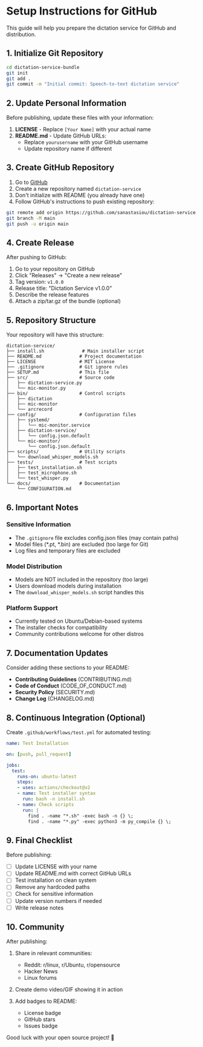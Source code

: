 # Setup Instructions for GitHub

This guide will help you prepare the dictation service for GitHub and distribution.

## 1. Initialize Git Repository

```bash
cd dictation-service-bundle
git init
git add .
git commit -m "Initial commit: Speech-to-text dictation service"
```

## 2. Update Personal Information

Before publishing, update these files with your information:

1. **LICENSE** - Replace `[Your Name]` with your actual name
2. **README.md** - Update GitHub URLs:
   - Replace `yourusername` with your GitHub username
   - Update repository name if different

## 3. Create GitHub Repository

1. Go to [GitHub](https://github.com/new)
2. Create a new repository named `dictation-service`
3. Don't initialize with README (you already have one)
4. Follow GitHub's instructions to push existing repository:

```bash
git remote add origin https://github.com/sanastasiou/dictation-service.git
git branch -M main
git push -u origin main
```

## 4. Create Release

After pushing to GitHub:

1. Go to your repository on GitHub
2. Click "Releases" → "Create a new release"
3. Tag version: `v1.0.0`
4. Release title: "Dictation Service v1.0.0"
5. Describe the release features
6. Attach a zip/tar.gz of the bundle (optional)

## 5. Repository Structure

Your repository will have this structure:

```
dictation-service/
├── install.sh              # Main installer script
├── README.md              # Project documentation
├── LICENSE                # MIT License
├── .gitignore             # Git ignore rules
├── SETUP.md               # This file
├── src/                   # Source code
│   ├── dictation-service.py
│   └── mic-monitor.py
├── bin/                   # Control scripts
│   ├── dictation
│   ├── mic-monitor
│   └── arcrecord
├── config/                # Configuration files
│   ├── systemd/
│   │   └── mic-monitor.service
│   ├── dictation-service/
│   │   └── config.json.default
│   └── mic-monitor/
│       └── config.json.default
├── scripts/               # Utility scripts
│   └── download_whisper_models.sh
├── tests/                 # Test scripts
│   ├── test_installation.sh
│   ├── test_microphone.sh
│   └── test_whisper.py
└── docs/                  # Documentation
    └── CONFIGURATION.md
```

## 6. Important Notes

### Sensitive Information
- The `.gitignore` file excludes config.json files (may contain paths)
- Model files (*.pt, *.bin) are excluded (too large for Git)
- Log files and temporary files are excluded

### Model Distribution
- Models are NOT included in the repository (too large)
- Users download models during installation
- The `download_whisper_models.sh` script handles this

### Platform Support
- Currently tested on Ubuntu/Debian-based systems
- The installer checks for compatibility
- Community contributions welcome for other distros

## 7. Documentation Updates

Consider adding these sections to your README:

- **Contributing Guidelines** (CONTRIBUTING.md)
- **Code of Conduct** (CODE_OF_CONDUCT.md)
- **Security Policy** (SECURITY.md)
- **Change Log** (CHANGELOG.md)

## 8. Continuous Integration (Optional)

Create `.github/workflows/test.yml` for automated testing:

```yaml
name: Test Installation

on: [push, pull_request]

jobs:
  test:
    runs-on: ubuntu-latest
    steps:
    - uses: actions/checkout@v2
    - name: Test installer syntax
      run: bash -n install.sh
    - name: Check scripts
      run: |
        find . -name "*.sh" -exec bash -n {} \;
        find . -name "*.py" -exec python3 -m py_compile {} \;
```

## 9. Final Checklist

Before publishing:

- [ ] Update LICENSE with your name
- [ ] Update README.md with correct GitHub URLs
- [ ] Test installation on clean system
- [ ] Remove any hardcoded paths
- [ ] Check for sensitive information
- [ ] Update version numbers if needed
- [ ] Write release notes

## 10. Community

After publishing:

1. Share in relevant communities:
   - Reddit: r/linux, r/Ubuntu, r/opensource
   - Hacker News
   - Linux forums
   
2. Create demo video/GIF showing it in action

3. Add badges to README:
   - License badge
   - GitHub stars
   - Issues badge

Good luck with your open source project! 🚀
